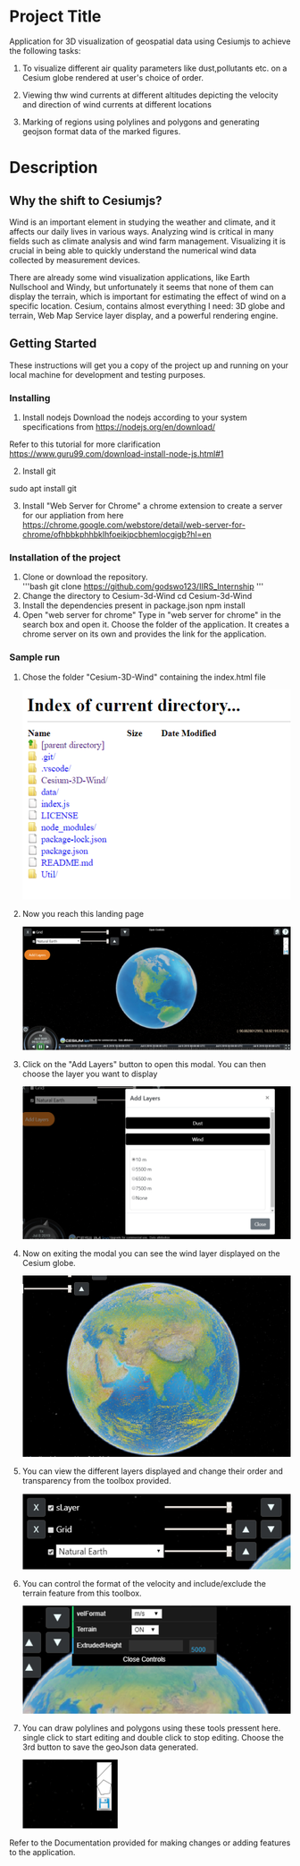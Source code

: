 # Project Title

Application for 3D visualization of geospatial data using Cesiumjs to achieve the following tasks:

1. To visualize different air quality parameters like dust,pollutants etc. on a Cesium globe rendered at user's choice of order.

2. Viewing thw wind currents at different altitudes depicting the velocity and direction of wind currents at different locations

3. Marking of regions using polylines and polygons and generating geojson format data of the marked figures.

# Description

## Why the shift to Cesiumjs?

Wind is an important element in studying the weather and climate, and it affects our daily lives in various ways. Analyzing wind is critical in many fields such as climate analysis and wind farm management. Visualizing it is crucial in being able to quickly understand the numerical wind data collected by measurement devices.

There are already some wind visualization applications, like Earth Nullschool and Windy, but unfortunately it seems that none of them can display the terrain, which is important for estimating the effect of wind on a specific location. Cesium, contains almost everything I need: 3D globe and terrain, Web Map Service layer display, and a powerful rendering engine. 

## Getting Started

These instructions will get you a copy of the project up and running on your local machine for development and testing purposes.

### Installing

1. Install nodejs
Download the nodejs according to your system specifications from
https://nodejs.org/en/download/

Refer to this tutorial for more clarification
https://www.guru99.com/download-install-node-js.html#1

2. Install git

sudo apt install git

3. Install "Web Server for Chrome" a chrome extension to create a server  for our appliation from here 
https://chrome.google.com/webstore/detail/web-server-for-chrome/ofhbbkphhbklhfoeikjpcbhemlocgigb?hl=en

### Installation of the project
1. Clone or download the repository.    
    '''bash
    git clone https://github.com/godswo123/IIRS_Internship
    '''
2. Change the directory to Cesium-3d-Wind
    cd Cesium-3d-Wind
3. Install the dependencies present in package.json
    npm install
4. Open "web server for chrome"
    Type in "web server for chrome" in the search box and open it.
    Choose the folder of the application.
    It creates a chrome server on its own and provides the link for the application.

### Sample run
1. Chose the folder "Cesium-3D-Wind" containing the index.html file 

    ![Choose](/Images/1.PNG?raw=true)

2. Now you reach this landing page

    ![HomePage](/Images/2.PNG?raw=true)

3. Click on the "Add Layers" button to open this modal. You can then choose the layer you want to display

    ![AddLayers](/Images/3.PNG?raw=true)

4. Now on exiting the modal you can see the wind layer displayed on the Cesium globe.

    ![Wind](/Images/4.PNG?raw=true)

5. You can view the different layers displayed and change their order and transparency from the toolbox provided.

    ![Layers](/Images/5.PNG?raw=true)

6. You can control the format of the velocity and include/exclude the terrain feature from this toolbox.

    ![Controls](/Images/6.PNG?raw=true)

7. You can draw polylines and polygons using these tools pressent here. single click to start editing and double click to stop editing. Choose the 3rd button to save the geoJson data generated.

    ![DrawingTools](/Images/7.PNG?raw=true)

Refer to the Documentation provided for making changes or adding features to the application.



